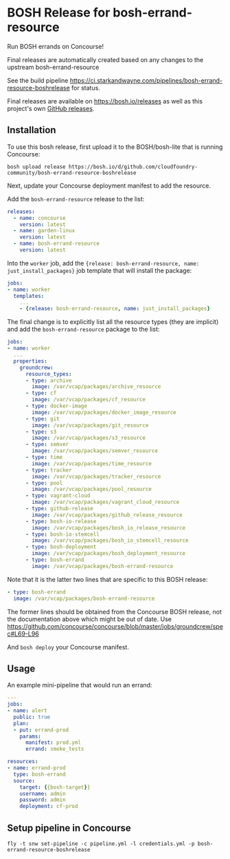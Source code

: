 BOSH Release for bosh-errand-resource
============================================

Run BOSH errands on Concourse!

Final releases are automatically created based on any changes to the upstream bosh-errand-resource

See the build pipeline https://ci.starkandwayne.com/pipelines/bosh-errand-resource-boshrelease for status.

Final releases are available on https://bosh.io/releases as well as this project's own [GitHub releases](https://github.com/cloudfoundry-community/bosh-errand-resource-boshrelease/releases).

Installation
------------

To use this bosh release, first upload it to the BOSH/bosh-lite that is running Concourse:

```
bosh upload release https://bosh.io/d/github.com/cloudfoundry-community/bosh-errand-resource-boshrelease
```

Next, update your Concourse deployment manifest to add the resource.

Add the `bosh-errand-resource` release to the list:

```yaml
releases:
  - name: concourse
    version: latest
  - name: garden-linux
    version: latest
  - name: bosh-errand-resource
    version: latest
```

Into the `worker` job, add the `{release: bosh-errand-resource, name: just_install_packages}` job template that will install the package:

```yaml
jobs:
- name: worker
  templates:
    ...
    - {release: bosh-errand-resource, name: just_install_packages}
```

The final change is to explicitly list all the resource types (they are implicit) and add the `bosh-errand-resource` package to the list:

```yaml
jobs:
- name: worker
  ...
  properties:
    groundcrew:
      resource_types:
      - type: archive
        image: /var/vcap/packages/archive_resource
      - type: cf
        image: /var/vcap/packages/cf_resource
      - type: docker-image
        image: /var/vcap/packages/docker_image_resource
      - type: git
        image: /var/vcap/packages/git_resource
      - type: s3
        image: /var/vcap/packages/s3_resource
      - type: semver
        image: /var/vcap/packages/semver_resource
      - type: time
        image: /var/vcap/packages/time_resource
      - type: tracker
        image: /var/vcap/packages/tracker_resource
      - type: pool
        image: /var/vcap/packages/pool_resource
      - type: vagrant-cloud
        image: /var/vcap/packages/vagrant_cloud_resource
      - type: github-release
        image: /var/vcap/packages/github_release_resource
      - type: bosh-io-release
        image: /var/vcap/packages/bosh_io_release_resource
      - type: bosh-io-stemcell
        image: /var/vcap/packages/bosh_io_stemcell_resource
      - type: bosh-deployment
        image: /var/vcap/packages/bosh_deployment_resource
      - type: bosh-errand
        image: /var/vcap/packages/bosh-errand-resource
```

Note that it is the latter two lines that are specific to this BOSH release:

```yaml
- type: bosh-errand
  image: /var/vcap/packages/bosh-errand-resource
```

The former lines should be obtained from the Concourse BOSH release, not the documentation above which might be out of date. Use https://github.com/concourse/concourse/blob/master/jobs/groundcrew/spec#L69-L96

And `bosh deploy` your Concourse manifest.

Usage
-----

An example mini-pipeline that would run an errand:

```yaml
---
jobs:
- name: alert
  public: true
  plan:
  - put: errand-prod
    params:
      manifest: prod.yml
      errand: smoke_tests

resources:
- name: errand-prod
  type: bosh-errand
  source:
    target: {{bosh-target}}
    username: admin
    password: admin
    deployment: cf-prod
```

Setup pipeline in Concourse
---------------------------

```
fly -t snw set-pipeline -c pipeline.yml -l credentials.yml -p bosh-errand-resource-boshrelease
```
